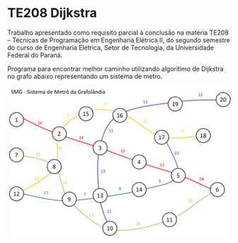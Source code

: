 # TE208 Dijkstra

Trabalho apresentado como requisito parcial à conclusão na matéria TE208 – Técnicas de Programação em Engenharia Elétrica II, do segundo semestre do curso de Engenharia Elétrica, Setor de Tecnologia, da Universidade Federal do Paraná.

Programa para encontrar melhor caminho utilizando algoritimo de Dijkstra no grafo abaixo representando um sistema de metro.

![Alt text](Grafolandia.png)
